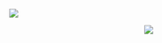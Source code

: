 ![](https://komarev.com/ghpvc/?username=jacobleon2117&color=blue&style=for-the-badge)

<p align="center">
  <a href="https://skillicons.dev">
    <img src="https://skillicons.dev/icons?i=c,python,js,typescript,react,nextjs,tailwindcss,nodejs,mysql,postgres,supabase,firebase,docker,netlify&perline=8" />
  </a>
</p>
